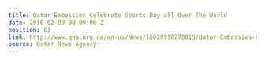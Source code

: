 ```yaml
---
title: Qatar Embassies Celebrate Sports Day all Over The World
date: 2016-02-09 00:00:00 Z
position: 61
link: http://www.qna.org.qa/en-us/News/16020910270015/Qatar-Embassies-Celebrate-Sports-Day-all-Over-The-World
source: Qatar News Agency
---
```


